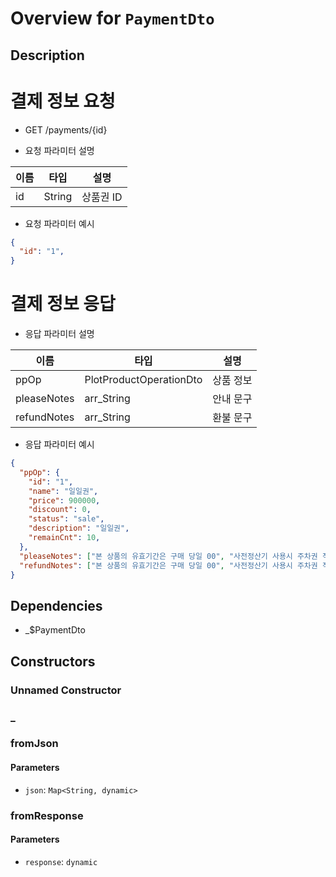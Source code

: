 # Overview for `PaymentDto`

## Description

# 결제 정보 요청

 - GET /payments/{id}

 - 요청 파라미터 설명

  |이름|타입|설명|
  |-|-|-|
  |id|String|상품권 ID|

 - 요청 파라미터 예시

 ```json
 {
   "id": "1",
 }
 ```

 # 결제 정보 응답

 - 응답 파라미터 설명

  |이름|타입|설명|
  |-|-|-|
  |ppOp|PlotProductOperationDto|상품 정보|
  |pleaseNotes|arr_String|안내 문구|
  |refundNotes|arr_String|환불 문구|

 - 응답 파라미터 예시

 ```json
 {
   "ppOp": {
     "id": "1",
     "name": "일일권",
     "price": 900000,
     "discount": 0,
     "status": "sale",
     "description": "일일권",
     "remainCnt": 10,
   },
   "pleaseNotes": ["본 상품의 유효기간은 구매 당일 00", "사전정산기 사용시 주차권 적용이 불가능 합니다.", "사용전 상품은 취소가 가능하나 입차시는 취소가 불가능한 상품 입니다.", "본 상품은 당일권 상품으로 00:00~23:59까지 사용이 가능한 상품 입니다.", "입출차 1회만 이용 가능하며, 출차 후 재입차시 현장 요금에 따라 추가 요금이 부과 됩니다.", "빠른 이용문의 : 아마노파킹 고객센터 0000-0000"],
   "refundNotes": ["본 상품의 유효기간은 구매 당일 00", "사전정산기 사용시 주차권 적용이 불가능 합니다.", "사용전 상품은 취소가 가능하나 입차시는 취소가 불가능한 상품 입니다.", "본 상품은 당일권 상품으로 00:00~23:59까지 사용이 가능한 상품 입니다.", "입출차 1회만 이용 가능하며, 출차 후 재입차시 현장 요금에 따라 추가 요금이 부과 됩니다.", "빠른 이용문의 : 아마노파킹 고객센터 0000-0000"],
 }
 ```

## Dependencies

- _$PaymentDto

## Constructors

### Unnamed Constructor


### _


### fromJson


#### Parameters

- `json`: `Map<String, dynamic>`
### fromResponse


#### Parameters

- `response`: `dynamic`
